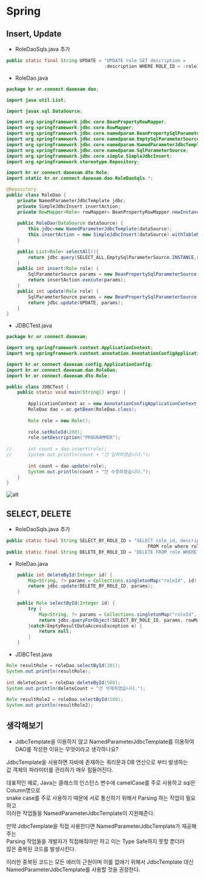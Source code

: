 Spring
========

## Insert, Update

* RoleDaoSqls.java 추가

```java
public static final String UPDATE = "UPDATE role SET description = 
                                    :description WHERE ROLE_ID = :roleId";
```

* RoleDao.java

```java
package kr.or.connect.daoexam.dao;

import java.util.List;

import javax.sql.DataSource;

import org.springframework.jdbc.core.BeanPropertyRowMapper;
import org.springframework.jdbc.core.RowMapper;
import org.springframework.jdbc.core.namedparam.BeanPropertySqlParameterSource;
import org.springframework.jdbc.core.namedparam.EmptySqlParameterSource;
import org.springframework.jdbc.core.namedparam.NamedParameterJdbcTemplate;
import org.springframework.jdbc.core.namedparam.SqlParameterSource;
import org.springframework.jdbc.core.simple.SimpleJdbcInsert;
import org.springframework.stereotype.Repository;

import kr.or.connect.daoexam.dto.Role;
import static kr.or.connect.daoexam.dao.RoleDaoSqls.*;

@Repository
public class RoleDao {
	private NamedParameterJdbcTemplate jdbc;
	private SimpleJdbcInsert insertAction;
	private RowMapper<Role> rowMapper= BeanPropertyRowMapper.newInstance(Role.class);
	
	public RoleDao(DataSource dataSource) {
		this.jdbc=new NamedParameterJdbcTemplate(dataSource);
		this.insertAction = new SimpleJdbcInsert(dataSource).withTableName("role");
	}
	
	public List<Role> selectAll(){
		return jdbc.query(SELECT_ALL,EmptySqlParameterSource.INSTANCE,rowMapper);
	}
	public int insert(Role role) {
		SqlParameterSource params = new BeanPropertySqlParameterSource(role);
		return insertAction.execute(params);
	}
	public int update(Role role) {
		SqlParameterSource params = new BeanPropertySqlParameterSource(role);
		return jdbc.update(UPDATE, params);
	}
}

```

* JDBCTest.java

```java
package kr.or.connect.daoexam;

import org.springframework.context.ApplicationContext;
import org.springframework.context.annotation.AnnotationConfigApplicationContext;

import kr.or.connect.daoexam.config.ApplicationConfig;
import kr.or.connect.daoexam.dao.RoleDao;
import kr.or.connect.daoexam.dto.Role;

public class JDBCTest {
	public static void main(String[] args) {
		
		ApplicationContext ac = new AnnotationConfigApplicationContext(ApplicationConfig.class);
		RoleDao dao = ac.getBean(RoleDao.class);
		
		Role role = new Role();
		
		role.setRoleId(200);
		role.setDescription("PROGRAMMER");
		
//		int count = dao.insert(role);
//		System.out.println(count + "건 입력하였습니다.");
		
		int count = dao.update(role);
		System.out.println(count + "건 수정하였습니다.");
	}
}

```

![alt](/assets/image/3.png)

## SELECT, DELETE

* RoleDaoSqls.java 추가

```java
public static final String SELECT_BY_ROLE_ID = "SELECT role_id, description 
                                                    FROM role where role_id = :roleId";
public static final String DELETE_BY_ROLE_ID = "DELETE FROM role WHERE role_id = :roleId";
```

* RoleDao.java

```java
	public int deleteById(Integer id) {
		Map<String, ?> params = Collections.singletonMap("roleId", id);
		return jdbc.update(DELETE_BY_ROLE_ID, params);
	}
	
	public Role selectById(Integer id) {
		try {
			Map<String, ?> params = Collections.singletonMap("roleId", id);
			return jdbc.queryForObject(SELECT_BY_ROLE_ID, params, rowMapper);		
		}catch(EmptyResultDataAccessException e) {
			return null;
		}
	}
```

* JDBCTest.java

```java
Role resultRole = roleDao.selectById(201);
System.out.println(resultRole);
		
int deleteCount = roleDao.deleteById(500);
System.out.println(deleteCount + "건 삭제하였습니다.");
	
Role resultRole2 = roleDao.selectById(500);
System.out.println(resultRole2);
```

## 생각해보기

* JdbcTemplate을 이용하지 않고 NamedParameterJdbcTemplate를 이용하여  
   DAO를 작성한 이유는 무엇이라고 생각하나요?

JdbcTemplate을 사용하면 자바에 존재하는 쿼리문과 DB 연산으로 부터 발생하는     
값 객체의 파라미터를 관리하기 매우 힘들어진다.

대표적인 예로, Java는 클래스의 인스턴스 변수에 camelCase를 주로 사용하고 sql은 Column명으로  
snake case를 주로 사용하기 때문에 서로 통신하기 위해서 Parsing 하는 작업이 필요 하고   
이러한 작업들을 NamedParameterJdbcTemplate이  지원해준다.

만약 JdbcTemplate을 직접 사용한다면 NamedParameterJdbcTemplate가 재공해주는   
Parsing 작업들을 개발자가 직접해줘야만 하고 이는 Type Safe하지 못할 뿐더러   
많은 중복된 코드를 발생시킨다.

이러한 중복된 코드는 모든 에러의 근원이며 이를 없애기 위해서 JdbcTemplate 대신  
NamedParameterJdbcTemplate를 사용할 것을 권장한다.   

